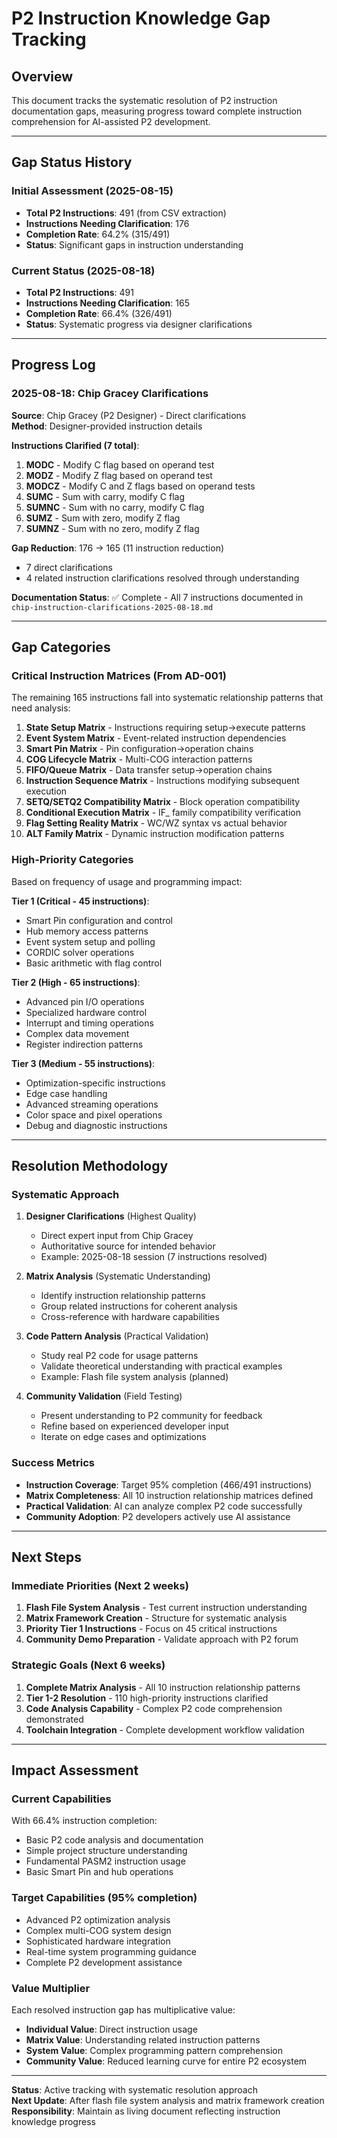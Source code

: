 # P2 Instruction Knowledge Gap Tracking

## Overview
This document tracks the systematic resolution of P2 instruction documentation gaps, measuring progress toward complete instruction comprehension for AI-assisted P2 development.

---

## Gap Status History

### Initial Assessment (2025-08-15)
- **Total P2 Instructions**: 491 (from CSV extraction)
- **Instructions Needing Clarification**: 176
- **Completion Rate**: 64.2% (315/491)
- **Status**: Significant gaps in instruction understanding

### Current Status (2025-08-18)
- **Total P2 Instructions**: 491
- **Instructions Needing Clarification**: 165
- **Completion Rate**: 66.4% (326/491)  
- **Status**: Systematic progress via designer clarifications

---

## Progress Log

### 2025-08-18: Chip Gracey Clarifications
**Source**: Chip Gracey (P2 Designer) - Direct clarifications  
**Method**: Designer-provided instruction details

**Instructions Clarified (7 total)**:
1. **MODC** - Modify C flag based on operand test
2. **MODZ** - Modify Z flag based on operand test  
3. **MODCZ** - Modify C and Z flags based on operand tests
4. **SUMC** - Sum with carry, modify C flag
5. **SUMNC** - Sum with no carry, modify C flag
6. **SUMZ** - Sum with zero, modify Z flag
7. **SUMNZ** - Sum with no zero, modify Z flag

**Gap Reduction**: 176 → 165 (11 instruction reduction)
- 7 direct clarifications
- 4 related instruction clarifications resolved through understanding

**Documentation Status**: ✅ Complete - All 7 instructions documented in `chip-instruction-clarifications-2025-08-18.md`

---

## Gap Categories

### Critical Instruction Matrices (From AD-001)
The remaining 165 instructions fall into systematic relationship patterns that need analysis:

1. **State Setup Matrix** - Instructions requiring setup→execute patterns
2. **Event System Matrix** - Event-related instruction dependencies  
3. **Smart Pin Matrix** - Pin configuration→operation chains
4. **COG Lifecycle Matrix** - Multi-COG interaction patterns
5. **FIFO/Queue Matrix** - Data transfer setup→operation chains
6. **Instruction Sequence Matrix** - Instructions modifying subsequent execution
7. **SETQ/SETQ2 Compatibility Matrix** - Block operation compatibility
8. **Conditional Execution Matrix** - IF_ family compatibility verification
9. **Flag Setting Reality Matrix** - WC/WZ syntax vs actual behavior
10. **ALT Family Matrix** - Dynamic instruction modification patterns

### High-Priority Categories
Based on frequency of usage and programming impact:

**Tier 1 (Critical - 45 instructions)**:
- Smart Pin configuration and control
- Hub memory access patterns  
- Event system setup and polling
- CORDIC solver operations
- Basic arithmetic with flag control

**Tier 2 (High - 65 instructions)**:
- Advanced pin I/O operations
- Specialized hardware control
- Interrupt and timing operations
- Complex data movement
- Register indirection patterns

**Tier 3 (Medium - 55 instructions)**:
- Optimization-specific instructions
- Edge case handling
- Advanced streaming operations
- Color space and pixel operations
- Debug and diagnostic instructions

---

## Resolution Methodology

### Systematic Approach
1. **Designer Clarifications** (Highest Quality)
   - Direct expert input from Chip Gracey
   - Authoritative source for intended behavior
   - Example: 2025-08-18 session (7 instructions resolved)

2. **Matrix Analysis** (Systematic Understanding)
   - Identify instruction relationship patterns
   - Group related instructions for coherent analysis
   - Cross-reference with hardware capabilities

3. **Code Pattern Analysis** (Practical Validation)
   - Study real P2 code for usage patterns
   - Validate theoretical understanding with practical examples
   - Example: Flash file system analysis (planned)

4. **Community Validation** (Field Testing)
   - Present understanding to P2 community for feedback
   - Refine based on experienced developer input
   - Iterate on edge cases and optimizations

### Success Metrics
- **Instruction Coverage**: Target 95% completion (466/491 instructions)
- **Matrix Completeness**: All 10 instruction relationship matrices defined
- **Practical Validation**: AI can analyze complex P2 code successfully  
- **Community Adoption**: P2 developers actively use AI assistance

---

## Next Steps

### Immediate Priorities (Next 2 weeks)
1. **Flash File System Analysis** - Test current instruction understanding
2. **Matrix Framework Creation** - Structure for systematic analysis
3. **Priority Tier 1 Instructions** - Focus on 45 critical instructions
4. **Community Demo Preparation** - Validate approach with P2 forum

### Strategic Goals (Next 6 weeks)
1. **Complete Matrix Analysis** - All 10 instruction relationship patterns
2. **Tier 1-2 Resolution** - 110 high-priority instructions clarified  
3. **Code Analysis Capability** - Complex P2 code comprehension demonstrated
4. **Toolchain Integration** - Complete development workflow validation

---

## Impact Assessment

### Current Capabilities
With 66.4% instruction completion:
- Basic P2 code analysis and documentation
- Simple project structure understanding
- Fundamental PASM2 instruction usage
- Basic Smart Pin and hub operations

### Target Capabilities (95% completion)
- Advanced P2 optimization analysis
- Complex multi-COG system design
- Sophisticated hardware integration
- Real-time system programming guidance
- Complete P2 development assistance

### Value Multiplier
Each resolved instruction gap has multiplicative value:
- **Individual Value**: Direct instruction usage
- **Matrix Value**: Understanding related instruction patterns
- **System Value**: Complex programming pattern comprehension
- **Community Value**: Reduced learning curve for entire P2 ecosystem

---

**Status**: Active tracking with systematic resolution approach  
**Next Update**: After flash file system analysis and matrix framework creation  
**Responsibility**: Maintain as living document reflecting instruction knowledge progress